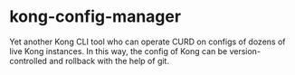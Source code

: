 # kong-config-manager
Yet another Kong CLI tool who can operate CURD on configs of dozens of live Kong instances. In this way, the config of Kong can be version-controlled and rollback with the help of git.
